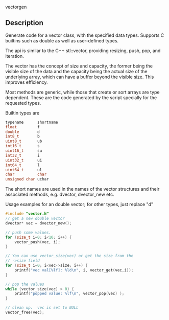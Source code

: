 vectorgen

Description
-----------

Generate code for a vector class, with the specified data types.  Supports C
builtins such as double as well as user-defined types.

The api is similar to the C++ stl::vector, providing resizing, push, pop,
and iteration.

The vector has the concept of size and capacity, the former being the visible
size of the data and the capacity being the actual size of the underlying
array, which can have a buffer beyond the visible size.  This improves
efficiency.  

Most methods are generic, while those that create or sort arrays are type
dependent.  These are the code generated by the script specially for the
requested types.

Builtin types are 

```C
typename      shortname
float         f
double        d
int8_t        b
uint8_t       ub
int16_t       s
uint16_t      su
int32_t       i
uint32_t      ui
int64_t       l
uint64_t      ul
char          char
unsigned char uchar
```

The short names are used in the names of the vector structures and their
associated methods, e.g. dvector, dvector_new etc.

Usage examples for an double vector; for other types, just replace "d"
```C
#include "vector.h"
// get a new double vector
dvector* vec = dvector_new();

// push some values.
for (size_t i=0; i<10; i++) {
    vector_push(vec, i);
}

// You can use vector_size(vec) or get the size from the
// ->size field
for (size_t i=0; i<vec->size; i++) {
    printf("vec val[%lf]: %ld\n", i, vector_get(vec,i));
}

// pop the values
while (vector_size(vec) > 0) {
    printf("popped value: %lf\n", vector_pop(vec) );
}

// clean up.  vec is set to NULL
vector_free(vec);
```
